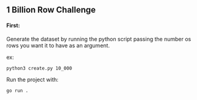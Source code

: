 ## 1 Billion Row Challenge

#### First:

Generate the dataset by running the python script passing the number os rows you want it to have as an argument.

ex:
``` bash
python3 create.py 10_000
```

Run the project with:

```bash 
go run .
```
